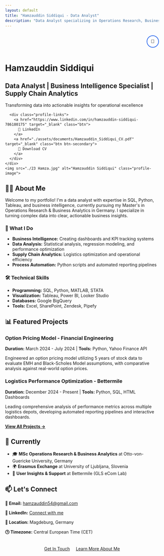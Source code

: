 ```yaml
---
layout: default
title: "Hamzauddin Siddiqui - Data Analyst"
description: "Data Analyst specializing in Operations Research, Business Analytics, and Supply Chain optimization"
---
```


<div style="text-align: right; padding: 10px 0; margin-bottom: 20px;">
  <button id="theme-toggle" class="theme-toggle" style="background: white; border: 2px solid #2563eb; border-radius: 50%; width: 40px; height: 40px; cursor: pointer; font-size: 16px;">
    <span class="sun-icon" style="display: none;">☀️</span>
    <span class="moon-icon" style="display: inline;">🌙</span>
  </button>
</div>

<script>
// Dark mode toggle - inline version
document.addEventListener('DOMContentLoaded', function() {
    const toggleButton = document.getElementById('theme-toggle');
    const body = document.body;
    
    console.log('Script running...');
    console.log('Button found:', toggleButton);
    
    if (!toggleButton) {
        console.error('Toggle button not found!');
        return;
    }
    
    // Toggle functionality
    toggleButton.addEventListener('click', function() {
        console.log('Button clicked!');
        
        body.classList.toggle('dark-mode');
        
        const isDark = body.classList.contains('dark-mode');
        console.log('Dark mode active:', isDark);
        
        // Update button appearance
        const sunIcon = toggleButton.querySelector('.sun-icon');
        const moonIcon = toggleButton.querySelector('.moon-icon');
        
        if (isDark) {
            sunIcon.style.display = 'inline';
            moonIcon.style.display = 'none';
            toggleButton.style.background = '#1a1a1a';
            toggleButton.style.color = 'white';
        } else {
            sunIcon.style.display = 'none';
            moonIcon.style.display = 'inline';
            toggleButton.style.background = 'white';
            toggleButton.style.color = '#2563eb';
        }
    });
});
</script>

<div class="hero-section">
  <div class="profile-header">
    <div class="profile-text">
      <h1>Hamzauddin Siddiqui</h1>
      <h2>Data Analyst | Business Intelligence Specialist | Supply Chain Analytics</h2>
      <p>Transforming data into actionable insights for operational excellence</p>
      
      <div class="profile-links">
        <a href="https://www.linkedin.com/in/hamzauddin-siddiqui-786180175" target="_blank" class="btn">
          💼 LinkedIn
        </a>
        <a href="./assets/documents/Hamzauddin_Siddiqui_CV.pdf" target="_blank" class="btn btn-secondary">
          📄 Download CV
        </a>
      </div>
    </div>
    <img src="./23 Hamza.jpg" alt="Hamzauddin Siddiqui" class="profile-image">
  </div>
</div>

## 👨‍💼 About Me

Welcome to my portfolio! I'm a data analyst with expertise in SQL, Python, Tableau, and business intelligence, currently pursuing my Master's in Operations Research & Business Analytics in Germany. I specialize in turning complex data into clear, actionable business insights.

<div class="skills-grid">
  <div class="skill-card">
    <h3>🎯 What I Do</h3>
    <ul>
      <li><strong>Business Intelligence:</strong> Creating dashboards and KPI tracking systems</li>
      <li><strong>Data Analysis:</strong> Statistical analysis, regression modeling, and performance optimization</li>
      <li><strong>Supply Chain Analytics:</strong> Logistics optimization and operational efficiency</li>
      <li><strong>Process Automation:</strong> Python scripts and automated reporting pipelines</li>
    </ul>
  </div>
  
  <div class="skill-card">
    <h3>🛠️ Technical Skills</h3>
    <ul>
      <li><strong>Programming:</strong> SQL, Python, MATLAB, STATA</li>
      <li><strong>Visualization:</strong> Tableau, Power BI, Looker Studio</li>
      <li><strong>Databases:</strong> Google BigQuery</li>
      <li><strong>Tools:</strong> Excel, SharePoint, Zendesk, Pipefy</li>
    </ul>
  </div>
</div>

## 📊 Featured Projects

<div class="project-card">
  <h3>Option Pricing Model - Financial Engineering</h3>
  <p><strong>Duration:</strong> March 2024 - July 2024 | <strong>Tools:</strong> Python, Yahoo Finance API</p>
  <p>Engineered an option pricing model utilizing 5 years of stock data to evaluate EMH and Black-Scholes Model assumptions, with comparative analysis against real-world option prices.</p>
</div>

<div class="project-card">
  <h3>Logistics Performance Optimization - Bettermile</h3>
  <p><strong>Duration:</strong> December 2024 - Present | <strong>Tools:</strong> Python, SQL, HTML Dashboards</p>
  <p>Leading comprehensive analysis of performance metrics across multiple logistics depots, developing automated reporting pipelines and interactive dashboards.</p>
</div>

[**View All Projects →**](./projects)

## 📍 Currently

- 🎓 **MSc Operations Research & Business Analytics** at Otto-von-Guericke University, Germany
- 🌍 **Erasmus Exchange** at University of Ljubljana, Slovenia  
- 💼 **User Insights & Support** at Bettermile (GLS eCom Lab)

## 📫 Let's Connect

<div class="contact-info">
  <p><strong>📧 Email:</strong> <a href="mailto:hamzauddin54@gmail.com">hamzauddin54@gmail.com</a></p>
  <p><strong>💼 LinkedIn:</strong> <a href="https://www.linkedin.com/in/hamzauddin-siddiqui-786180175" target="_blank">Connect with me</a></p>
  <p><strong>📍 Location:</strong> Magdeburg, Germany</p>
  <p><strong>🕒 Timezone:</strong> Central European Time (CET)</p>
</div>

<p style="text-align: center; margin-top: 2rem;">
  <a href="./contact" class="btn">Get In Touch</a>
  <a href="./about" class="btn btn-secondary" style="margin-left: 1rem;">Learn More About Me</a>
</p>
